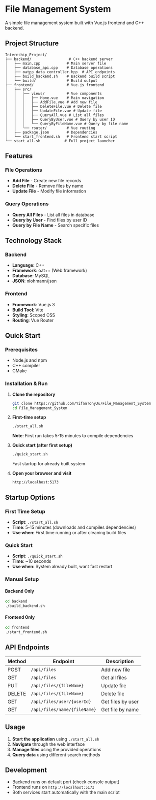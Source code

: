 # File Management System

A simple file management system built with Vue.js frontend and C++ backend.

## Project Structure

```
Internship_Project/
├── backend/                 # C++ backend server
│   ├── main.cpp            # Main server file
│   ├── database_api.cpp    # Database operations
│   ├── oatpp_data_controller.hpp  # API endpoints
│   ├── build_backend.sh    # Backend build script
│   └── build/              # Build output
├── frontend/               # Vue.js frontend
│   ├── src/
│   │   ├── views/          # Vue components
│   │   │   ├── Home.vue    # Main navigation
│   │   │   ├── AddFile.vue # Add new file
│   │   │   ├── DeleteFile.vue # Delete file
│   │   │   ├── UpdateFile.vue # Update file
│   │   │   ├── QueryAll.vue # List all files
│   │   │   ├── QueryByUser.vue # Query by user ID
│   │   │   └── QueryByFileName.vue # Query by file name
│   │   └── router/         # Vue routing
│   ├── package.json        # Dependencies
│   └── start_frontend.sh   # Frontend start script
└── start_all.sh           # Full project launcher
```

## Features

### File Operations
- **Add File** - Create new file records
- **Delete File** - Remove files by name
- **Update File** - Modify file information

### Query Operations
- **Query All Files** - List all files in database
- **Query by User** - Find files by user ID
- **Query by File Name** - Search specific files

## Technology Stack

### Backend
- **Language**: C++
- **Framework**: oat++ (Web framework)
- **Database**: MySQL
- **JSON**: nlohmann/json

### Frontend
- **Framework**: Vue.js 3
- **Build Tool**: Vite
- **Styling**: Scoped CSS
- **Routing**: Vue Router

## Quick Start

### Prerequisites
- Node.js and npm
- C++ compiler
- CMake

### Installation & Run

1. **Clone the repository**
   ```bash
   git clone https://github.com/YifanTonyJu/File_Management_System
   cd File_Management_System
   ```

2. **First-time setup**
   ```bash
   ./start_all.sh
   ```
   **Note**: First run takes 5-15 minutes to compile dependencies
   
3. **Quick start (after first setup)**
   ```bash
   ./quick_start.sh
   ```
   Fast startup for already built system

4. **Open your browser and visit**
   ```
   http://localhost:5173
   ```

## Startup Options

### First Time Setup
- **Script**: `./start_all.sh`
- **Time**: 5-15 minutes (downloads and compiles dependencies)
- **Use when**: First time running or after cleaning build files

### Quick Start  
- **Script**: `./quick_start.sh`
- **Time**: ~10 seconds
- **Use when**: System already built, want fast restart

### Manual Setup

#### Backend Only
```bash
cd backend
./build_backend.sh
```

#### Frontend Only
```bash
cd frontend
./start_frontend.sh
```

## API Endpoints

| Method | Endpoint | Description |
|--------|----------|-------------|
| POST | `/api/files` | Add new file |
| GET | `/api/files` | Get all files |
| PUT | `/api/files/{fileName}` | Update file |
| DELETE | `/api/files/{fileName}` | Delete file |
| GET | `/api/files/user/{userId}` | Get files by user |
| GET | `/api/files/name/{fileName}` | Get file by name |

## Usage

1. **Start the application** using `./start_all.sh`
2. **Navigate** through the web interface
3. **Manage files** using the provided operations
4. **Query data** using different search methods

## Development

- Backend runs on default port (check console output)
- Frontend runs on `http://localhost:5173`
- Both services start automatically with the main script
